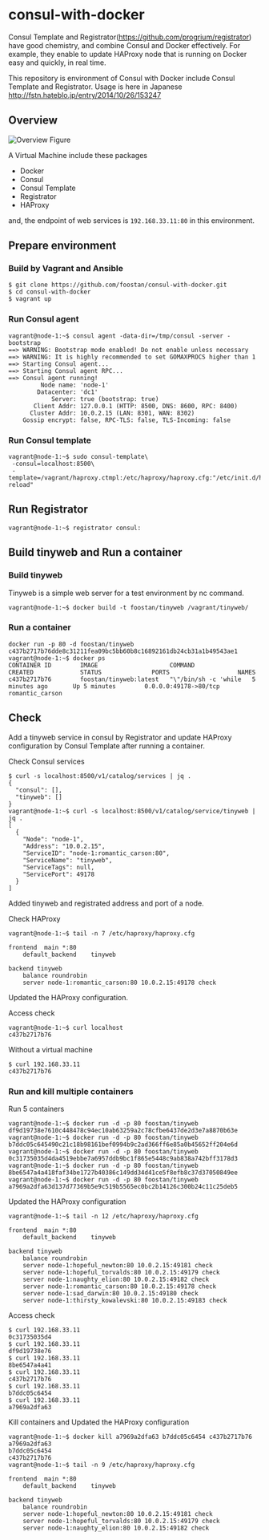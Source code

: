 consul-with-docker
=================

Consul Template and Registrator(https://github.com/progrium/registrator) have good chemistry, and combine Consul and Docker effectively.
For example, they enable to update HAProxy node that is running on Docker easy and quickly, in real time.

This repository is environment of Consul with Docker include Consul Template and Registrator.
Usage is here in Japanese http://fstn.hateblo.jp/entry/2014/10/26/153247

## Overview
![Overview Figure](http://cdn-ak.f.st-hatena.com/images/fotolife/f/foostan/20141026/20141026021814.png)

A Virtual Machine include these packages

- Docker
- Consul
- Consul Template
- Registrator
- HAProxy

and, the endpoint of web services is `192.168.33.11:80` in this environment.

## Prepare environment

### Build by Vagrant and Ansible

```
$ git clone https://github.com/foostan/consul-with-docker.git
$ cd consul-with-docker
$ vagrant up
```

### Run Consul agent

```
vagrant@node-1:~$ consul agent -data-dir=/tmp/consul -server -bootstrap
==> WARNING: Bootstrap mode enabled! Do not enable unless necessary
==> WARNING: It is highly recommended to set GOMAXPROCS higher than 1
==> Starting Consul agent...
==> Starting Consul agent RPC...
==> Consul agent running!
         Node name: 'node-1'
        Datacenter: 'dc1'
            Server: true (bootstrap: true)
       Client Addr: 127.0.0.1 (HTTP: 8500, DNS: 8600, RPC: 8400)
      Cluster Addr: 10.0.2.15 (LAN: 8301, WAN: 8302)
    Gossip encrypt: false, RPC-TLS: false, TLS-Incoming: false
```

### Run Consul template
```
vagrant@node-1:~$ sudo consul-template\
 -consul=localhost:8500\
 -template=/vagrant/haproxy.ctmpl:/etc/haproxy/haproxy.cfg:"/etc/init.d/haproxy reload"
```

## Run Registrator
```
vagrant@node-1:~$ registrator consul:
```

## Build tinyweb and Run a container

### Build tinyweb
Tinyweb is a simple web server for a test environment by nc command.

```
vagrant@node-1:~$ docker build -t foostan/tinyweb /vagrant/tinyweb/
```

### Run a container

```
docker run -p 80 -d foostan/tinyweb
c437b2717b76dde8c31211fea09bc5bb60b8c16892161db24cb31a1b49543ae1
vagrant@node-1:~$ docker ps
CONTAINER ID        IMAGE                    COMMAND                CREATED             STATUS              PORTS                   NAMES
c437b2717b76        foostan/tinyweb:latest   "\"/bin/sh -c 'while   5 minutes ago       Up 5 minutes        0.0.0.0:49178->80/tcp   romantic_carson
```

## Check
Add a tinyweb service in consul by Registrator and update HAProxy configuration by Consul Template after running a container.

Check Consul services

```
$ curl -s localhost:8500/v1/catalog/services | jq .
{
  "consul": [],
  "tinyweb": []
}
vagrant@node-1:~$ curl -s localhost:8500/v1/catalog/service/tinyweb | jq .
[
  {
    "Node": "node-1",
    "Address": "10.0.2.15",
    "ServiceID": "node-1:romantic_carson:80",
    "ServiceName": "tinyweb",
    "ServiceTags": null,
    "ServicePort": 49178
  }
]
```
Added tinyweb and registrated address and port of a node.

Check HAProxy

```
vagrant@node-1:~$ tail -n 7 /etc/haproxy/haproxy.cfg

frontend  main *:80
    default_backend    tinyweb

backend tinyweb
    balance roundrobin
    server node-1:romantic_carson:80 10.0.2.15:49178 check
```

Updated the HAProxy configuration.

Access check

```
vagrant@node-1:~$ curl localhost
c437b2717b76
```

Without a virtual machine
```
$ curl 192.168.33.11
c437b2717b76
```

### Run and kill multiple containers
Run 5 containers

```
vagrant@node-1:~$ docker run -d -p 80 foostan/tinyweb
df9d19738e7610c448478c94ec10ab63259a2c78cfbe6437de2d3e7a8870b63e
vagrant@node-1:~$ docker run -d -p 80 foostan/tinyweb
b7ddc05c645490c21c18b98161bef0994b9c2ad366ff6e85a0b45652ff204e6d
vagrant@node-1:~$ docker run -d -p 80 foostan/tinyweb
0c31735035d4da4519ebbe7a6957ddb9bc1f865e5448c9ab838a742bff3178d3
vagrant@node-1:~$ docker run -d -p 80 foostan/tinyweb
8be6547a4a418faf34be1727b40386c149dd34d41ce5f8efb8c37d37050849ee
vagrant@node-1:~$ docker run -d -p 80 foostan/tinyweb
a7969a2dfa63d137d77369b5e9c519b5565ec0bc2b14126c300b24c11c25deb5
```

Updated the HAProxy configuration

```
vagrant@node-1:~$ tail -n 12 /etc/haproxy/haproxy.cfg

frontend  main *:80
    default_backend    tinyweb

backend tinyweb
    balance roundrobin
    server node-1:hopeful_newton:80 10.0.2.15:49181 check
    server node-1:hopeful_torvalds:80 10.0.2.15:49179 check
    server node-1:naughty_elion:80 10.0.2.15:49182 check
    server node-1:romantic_carson:80 10.0.2.15:49178 check
    server node-1:sad_darwin:80 10.0.2.15:49180 check
    server node-1:thirsty_kowalevski:80 10.0.2.15:49183 check
```

Access check
```
$ curl 192.168.33.11
0c31735035d4
$ curl 192.168.33.11
df9d19738e76
$ curl 192.168.33.11
8be6547a4a41
$ curl 192.168.33.11
c437b2717b76
$ curl 192.168.33.11
b7ddc05c6454
$ curl 192.168.33.11
a7969a2dfa63
```

Kill containers and Updated the HAProxy configuration
```
vagrant@node-1:~$ docker kill a7969a2dfa63 b7ddc05c6454 c437b2717b76
a7969a2dfa63
b7ddc05c6454
c437b2717b76
vagrant@node-1:~$ tail -n 9 /etc/haproxy/haproxy.cfg

frontend  main *:80
    default_backend    tinyweb

backend tinyweb
    balance roundrobin
    server node-1:hopeful_newton:80 10.0.2.15:49181 check
    server node-1:hopeful_torvalds:80 10.0.2.15:49179 check
    server node-1:naughty_elion:80 10.0.2.15:49182 check
```
